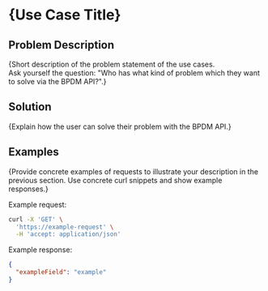 # {Use Case Title}

## Problem Description

{Short description of the problem statement of the use cases.  
Ask yourself the question: "Who has what kind of problem which they want to solve via the BPDM API?".}

## Solution

{Explain how the user can solve their problem with the BPDM API.}

## Examples

{Provide concrete examples of requests to illustrate your description in the previous section. Use concrete curl snippets and show example responses.}

Example request:

```bash
curl -X 'GET' \
  'https://example-request' \
  -H 'accept: application/json'
```

Example response:

```json
{
  "exampleField": "example"
}
```